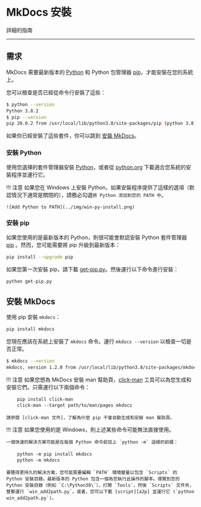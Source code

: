 # MkDocs 安裝

詳細的指南

---

## 需求

MkDocs 需要最新版本的 [Python] 和 Python 包管理器 [pip]，才能安裝在您的系統上。

您可以檢查是否已經從命令行安裝了這些：

```bash
$ python --version
Python 3.8.2
$ pip --version
pip 20.0.2 from /usr/local/lib/python3.8/site-packages/pip (python 3.8)
```

如果你已經安裝了這些套件，你可以跳到 [安裝 MkDocs](#installing-mkdocs)。

### 安裝 Python

使用您選擇的套件管理器安裝 [Python]，或者從 [python.org] 下載適合您系統的安裝程序並運行它。

!!! 注意
    如果您在 Windows 上安裝 Python，如果安裝程序提供了這樣的選項（默認情況下通常是關閉的），請務必勾選`將 Python 添加到您的 PATH 中`。

    ![Add Python to PATH](../img/win-py-install.png)

### 安裝 pip

如果您使用的是最新版本的 Python，則很可能會默認安裝 Python 套件管理器 [pip] 。然而，您可能需要將 pip 升級到最新版本：

```bash
pip install --upgrade pip
```

如果您第一次安裝 pip，請下載 [get-pip.py]。然後運行以下命令進行安裝：

```bash
python get-pip.py
```

## 安裝 MkDocs

使用 pip 安裝 `mkdocs`：

```bash
pip install mkdocs
```

您現在應該在系統上安裝了 `mkdocs` 命令。運行 `mkdocs --version` 以檢查一切是否正常。

```bash
$ mkdocs --version
mkdocs, version 1.2.0 from /usr/local/lib/python3.8/site-packages/mkdocs (Python 3.8)
```

!!! 注意
    如果您想為 MkDocs 安裝 man 幫助頁，[click-man] 工具可以為您生成和安裝它們。只需運行以下兩個命令：

        pip install click-man  
        click-man --target path/to/man/pages mkdocs

    請參閱 [click-man 文件]，了解為什麼 pip 不會自動生成和安裝 man 幫助頁。

!!! 注意
    如果您使用的是 Windows，則上述某些命令可能無法直接使用。

    一個快速的解決方案可能是在每個 Python 命令前加上 `python -m` 這樣的前綴：

        python -m pip install mkdocs  
        python -m mkdocs

    要獲得更持久的解決方案，您可能需要編輯 `PATH` 環境變量以包含 `Scripts` 的 Python 安裝目錄。最新版本的 Python 包含一個為您執行此操作的腳本。導覽到您的 Python 安裝目錄（例如 `C:\Python38\`），打開 `Tools`，然後 `Scripts` 文件夾，雙擊運行 `win_add2path.py`。或者，您可以下載 [script][a2p] 並運行它 (`python win_add2path.py`)。

[Python]: https://www.python.org/
[python.org]: https://www.python.org/downloads/
[pip]: https://pip.readthedocs.io/en/stable/installing/
[get-pip.py]: https://bootstrap.pypa.io/get-pip.py
[click-man]: https://github.com/click-contrib/click-man
[click-man 文件]: https://github.com/click-contrib/click-man#automatic-man-page-installation-with-setuptools-and-pip
[a2p]: https://github.com/python/cpython/blob/master/Tools/scripts/win_add2path.py

